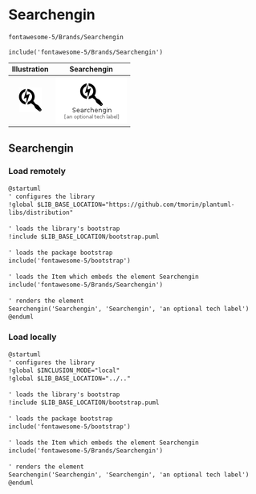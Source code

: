# Searchengin


```text
fontawesome-5/Brands/Searchengin
```

```text
include('fontawesome-5/Brands/Searchengin')
```



| Illustration | Searchengin |
| :---: | :---: |
| ![illustration for Illustration](../../fontawesome-5/Brands/Searchengin.png) | ![illustration for Searchengin](../../fontawesome-5/Brands/Searchengin.Local.png) |




## Searchengin

### Load remotely
```plantuml
@startuml
' configures the library
!global $LIB_BASE_LOCATION="https://github.com/tmorin/plantuml-libs/distribution"

' loads the library's bootstrap
!include $LIB_BASE_LOCATION/bootstrap.puml

' loads the package bootstrap
include('fontawesome-5/bootstrap')

' loads the Item which embeds the element Searchengin
include('fontawesome-5/Brands/Searchengin')

' renders the element
Searchengin('Searchengin', 'Searchengin', 'an optional tech label')
@enduml
```

### Load locally
```plantuml
@startuml
' configures the library
!global $INCLUSION_MODE="local"
!global $LIB_BASE_LOCATION="../.."

' loads the library's bootstrap
!include $LIB_BASE_LOCATION/bootstrap.puml

' loads the package bootstrap
include('fontawesome-5/bootstrap')

' loads the Item which embeds the element Searchengin
include('fontawesome-5/Brands/Searchengin')

' renders the element
Searchengin('Searchengin', 'Searchengin', 'an optional tech label')
@enduml
```

